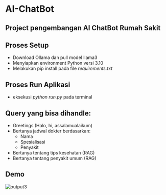 # AI-ChatBot
## Project pengembangan AI ChatBot Rumah Sakit

## Proses Setup
- Download Ollama dan pull model llama3
- Menyiapkan environment Python versi 3.10
- Melakukan pip install pada file *requirements.txt*

## Proses Run Aplikasi
- eksekusi *python run.py* pada terminal

## Query yang bisa dihandle:
- Greetings (Halo, hi, assalamualaikum)
- Bertanya jadwal dokter berdasarkan:
    - Nama 
    - Spesialisasi
    - Penyakit
- Bertanya tentang tips kesehatan (RAG)
- Bertanya tentang penyakit umum (RAG)

## Demo
![output3](https://github.com/user-attachments/assets/2957cfb1-13ac-45b5-a382-a0cce222e8f5)
